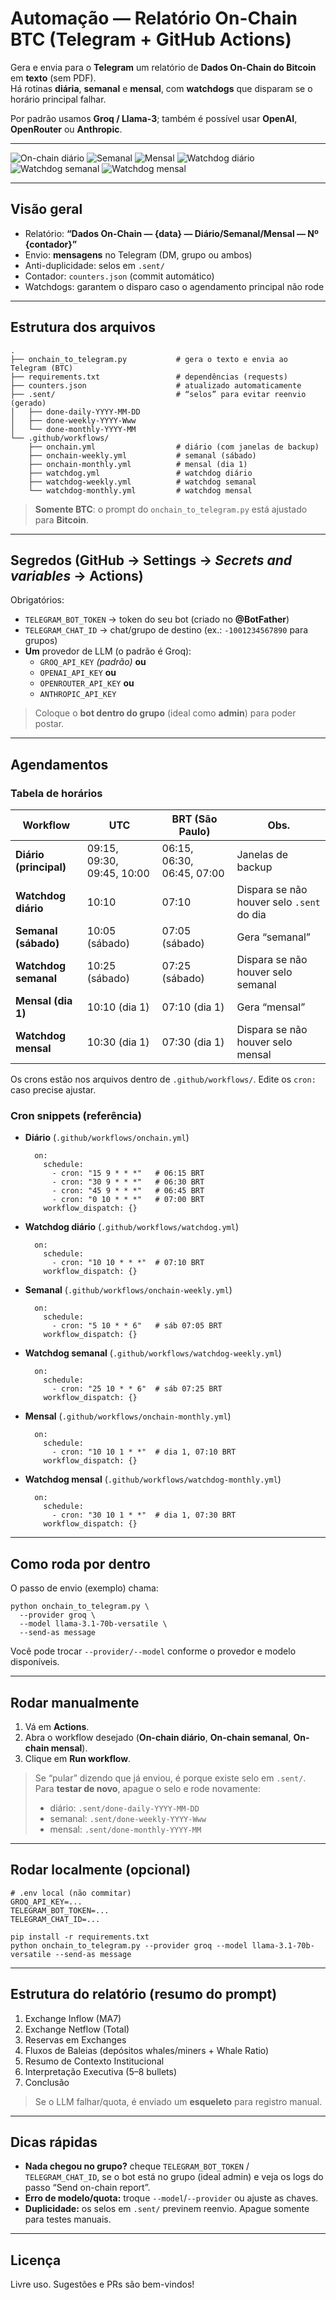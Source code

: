 # Automação — Relatório On-Chain **BTC** (Telegram + GitHub Actions)

Gera e envia para o **Telegram** um relatório de **Dados On-Chain do Bitcoin** em **texto** (sem PDF).  
Há rotinas **diária**, **semanal** e **mensal**, com **watchdogs** que disparam se o horário principal falhar.

Por padrão usamos **Groq / Llama-3**; também é possível usar **OpenAI**, **OpenRouter** ou **Anthropic**.

---

![On-chain diário](https://github.com/dobsilva08/onchain-telegram-reporter/actions/workflows/onchain.yml/badge.svg)
![Semanal](https://github.com/dobsilva08/onchain-telegram-reporter/actions/workflows/onchain-weekly.yml/badge.svg)
![Mensal](https://github.com/dobsilva08/onchain-telegram-reporter/actions/workflows/onchain-monthly.yml/badge.svg)
![Watchdog diário](https://github.com/dobsilva08/onchain-telegram-reporter/actions/workflows/watchdog.yml/badge.svg)
![Watchdog semanal](https://github.com/dobsilva08/onchain-telegram-reporter/actions/workflows/watchdog-weekly.yml/badge.svg)
![Watchdog mensal](https://github.com/dobsilva08/onchain-telegram-reporter/actions/workflows/watchdog-monthly.yml/badge.svg)

---

## Visão geral

- Relatório: **“Dados On-Chain — {data} — Diário/Semanal/Mensal — Nº {contador}”**  
- Envio: **mensagens** no Telegram (DM, grupo ou ambos)  
- Anti-duplicidade: selos em `.sent/`  
- Contador: `counters.json` (commit automático)  
- Watchdogs: garantem o disparo caso o agendamento principal não rode

---

## Estrutura dos arquivos

    .
    ├── onchain_to_telegram.py           # gera o texto e envia ao Telegram (BTC)
    ├── requirements.txt                 # dependências (requests)
    ├── counters.json                    # atualizado automaticamente
    ├── .sent/                           # “selos” para evitar reenvio (gerado)
    │   ├── done-daily-YYYY-MM-DD
    │   ├── done-weekly-YYYY-Www
    │   └── done-monthly-YYYY-MM
    └── .github/workflows/
        ├── onchain.yml                  # diário (com janelas de backup)
        ├── onchain-weekly.yml           # semanal (sábado)
        ├── onchain-monthly.yml          # mensal (dia 1)
        ├── watchdog.yml                 # watchdog diário
        ├── watchdog-weekly.yml          # watchdog semanal
        └── watchdog-monthly.yml         # watchdog mensal

> **Somente BTC**: o prompt do `onchain_to_telegram.py` está ajustado para **Bitcoin**.

---

## Segredos (GitHub → Settings → *Secrets and variables* → **Actions**)

Obrigatórios:

- `TELEGRAM_BOT_TOKEN` → token do seu bot (criado no **@BotFather**)  
- `TELEGRAM_CHAT_ID` → chat/grupo de destino (ex.: `-1001234567890` para grupos)  
- **Um** provedor de LLM (o padrão é Groq):
  - `GROQ_API_KEY` *(padrão)* **ou**
  - `OPENAI_API_KEY` **ou**
  - `OPENROUTER_API_KEY` **ou**
  - `ANTHROPIC_API_KEY`

> Coloque o **bot dentro do grupo** (ideal como **admin**) para poder postar.

---

## Agendamentos

### Tabela de horários

| Workflow               | UTC                              | BRT (São Paulo)             | Obs. |
|------------------------|----------------------------------|-----------------------------|------|
| **Diário (principal)** | 09:15, 09:30, 09:45, 10:00       | 06:15, 06:30, 06:45, 07:00  | Janelas de backup |
| **Watchdog diário**    | 10:10                            | 07:10                       | Dispara se não houver selo `.sent` do dia |
| **Semanal (sábado)**   | 10:05 (sábado)                   | 07:05 (sábado)              | Gera “semanal” |
| **Watchdog semanal**   | 10:25 (sábado)                   | 07:25 (sábado)              | Dispara se não houver selo semanal |
| **Mensal (dia 1)**     | 10:10 (dia 1)                    | 07:10 (dia 1)               | Gera “mensal” |
| **Watchdog mensal**    | 10:30 (dia 1)                    | 07:30 (dia 1)               | Dispara se não houver selo mensal |

Os crons estão nos arquivos dentro de `.github/workflows/`. Edite os `cron:` caso precise ajustar.

### Cron snippets (referência)

- **Diário** (`.github/workflows/onchain.yml`)

        on:
          schedule:
            - cron: "15 9 * * *"   # 06:15 BRT
            - cron: "30 9 * * *"   # 06:30 BRT
            - cron: "45 9 * * *"   # 06:45 BRT
            - cron: "0 10 * * *"   # 07:00 BRT
          workflow_dispatch: {}

- **Watchdog diário** (`.github/workflows/watchdog.yml`)

        on:
          schedule:
            - cron: "10 10 * * *"  # 07:10 BRT
          workflow_dispatch: {}

- **Semanal** (`.github/workflows/onchain-weekly.yml`)

        on:
          schedule:
            - cron: "5 10 * * 6"   # sáb 07:05 BRT
          workflow_dispatch: {}

- **Watchdog semanal** (`.github/workflows/watchdog-weekly.yml`)

        on:
          schedule:
            - cron: "25 10 * * 6"  # sáb 07:25 BRT
          workflow_dispatch: {}

- **Mensal** (`.github/workflows/onchain-monthly.yml`)

        on:
          schedule:
            - cron: "10 10 1 * *"  # dia 1, 07:10 BRT
          workflow_dispatch: {}

- **Watchdog mensal** (`.github/workflows/watchdog-monthly.yml`)

        on:
          schedule:
            - cron: "30 10 1 * *"  # dia 1, 07:30 BRT
          workflow_dispatch: {}

---

## Como roda por dentro

O passo de envio (exemplo) chama:

    python onchain_to_telegram.py \
      --provider groq \
      --model llama-3.1-70b-versatile \
      --send-as message

Você pode trocar `--provider/--model` conforme o provedor e modelo disponíveis.

---

## Rodar manualmente

1. Vá em **Actions**.  
2. Abra o workflow desejado (**On-chain diário**, **On-chain semanal**, **On-chain mensal**).  
3. Clique em **Run workflow**.

> Se “pular” dizendo que já enviou, é porque existe selo em `.sent/`.  
> Para **testar de novo**, apague o selo e rode novamente:
> - diário: `.sent/done-daily-YYYY-MM-DD`  
> - semanal: `.sent/done-weekly-YYYY-Www`  
> - mensal: `.sent/done-monthly-YYYY-MM`

---

## Rodar localmente (opcional)

    # .env local (não commitar)
    GROQ_API_KEY=...
    TELEGRAM_BOT_TOKEN=...
    TELEGRAM_CHAT_ID=...

    pip install -r requirements.txt
    python onchain_to_telegram.py --provider groq --model llama-3.1-70b-versatile --send-as message

---

## Estrutura do relatório (resumo do prompt)

1) Exchange Inflow (MA7)  
2) Exchange Netflow (Total)  
3) Reservas em Exchanges  
4) Fluxos de Baleias (depósitos whales/miners + Whale Ratio)  
5) Resumo de Contexto Institucional  
6) Interpretação Executiva (5–8 bullets)  
7) Conclusão

> Se o LLM falhar/quota, é enviado um **esqueleto** para registro manual.

---

## Dicas rápidas

- **Nada chegou no grupo?** cheque `TELEGRAM_BOT_TOKEN` / `TELEGRAM_CHAT_ID`, se o bot está no grupo (ideal admin) e veja os logs do passo “Send on-chain report”.  
- **Erro de modelo/quota:** troque `--model`/`--provider` ou ajuste as chaves.  
- **Duplicidade:** os selos em `.sent/` previnem reenvio. Apague somente para testes manuais.

---

## Licença

Livre uso. Sugestões e PRs são bem-vindos!